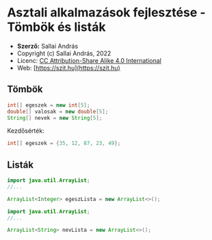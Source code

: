 # Asztali alkalmazások fejlesztése - Tömbök és listák

* **Szerző:** Sallai András
* Copyright (c) Sallai András, 2022
* Licenc: [CC Attribution-Share Alike 4.0 International](https://creativecommons.org/licenses/by-sa/4.0/)
* Web: [https://szit.hu](https://szit.hu)

## Tömbök

```java
int[] egeszek = new int[5];
double[] valosak = new double[5];
String[] nevek = new String[5];
```

Kezdősérték:

```java
int[] egeszek = {35, 12, 87, 23, 49};
```

## Listák

```java
import java.util.ArrayList;
//...

ArrayList<Integer> egeszLista = new ArrayList<>();
```

```java
import java.util.ArrayList;
//...

ArrayList<String> nevLista = new ArrayList<>();
```
